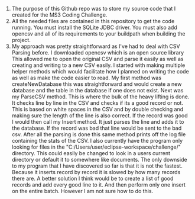 1. The purpose of this Github repo was to store my source code that I created for the MS3 Coding Challenge.
2. All the needed files are contained in this repository to get the code running. You must install the SQLite JDBC driver. You must also add opencsv and all of its requirements to your buildpath when building the project.
3. My approach was pretty straightforward as I've had to deal with CSV Parsing before. I downloaded opencsv which is an open source library
   This allowed me to open the original CSV and parse it easily as well as creating and writing to a new CSV easily.
   I started with making multiple helper methods which would facilitate how I planned on writing the code as well as make the code easier to read.
   My first method was createNewDatabase this was straightforward and would create a new database and the table in the database if one does not exist.
   Next was my ParseCSV method. This is where the bulk of the heavy lifting is done. It checks line by line in the CSV and checks if its a good record or not.
   This is based on white spaces in the CSV and by double checking and making sure the length of the line is also correct.
   If the record was good I would then call my Insert method. It just parses the line and adds it to the database.
   If the record was bad that line would be sent to the bad csv.
   After all the parsing is done this same method prints off the log file containing the stats of the CSV.
   I also currently have the program only looking for files in the "C:/Users/user/eclipse-workspace/challenge/" directory. This could easily be changed to look in a users current directory or default it to somewhere like documents. 
   The only downside to my program that I have discovered so far is that it is not the fastest. Because it inserts record by record it is slowed by how many records there are. A better solution I think would be to create a list of good records and add every good line to it. And then perform only one insert on the entire batch. However I am not sure how to do this.